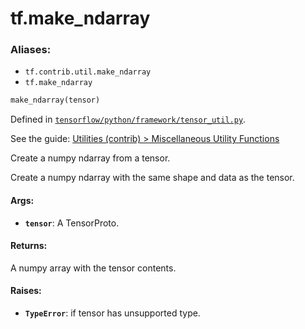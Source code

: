<div itemscope itemtype="http://developers.google.com/ReferenceObject">
<meta itemprop="name" content="tf.make_ndarray" />
</div>

# tf.make_ndarray

### Aliases:

* `tf.contrib.util.make_ndarray`
* `tf.make_ndarray`

``` python
make_ndarray(tensor)
```



Defined in [`tensorflow/python/framework/tensor_util.py`](https://www.tensorflow.org/code/tensorflow/python/framework/tensor_util.py).

See the guide: [Utilities (contrib) > Miscellaneous Utility Functions](../../../api_guides/python/contrib.util.md#Miscellaneous_Utility_Functions)

Create a numpy ndarray from a tensor.

Create a numpy ndarray with the same shape and data as the tensor.

#### Args:

* <b>`tensor`</b>: A TensorProto.


#### Returns:

  A numpy array with the tensor contents.


#### Raises:

* <b>`TypeError`</b>: if tensor has unsupported type.